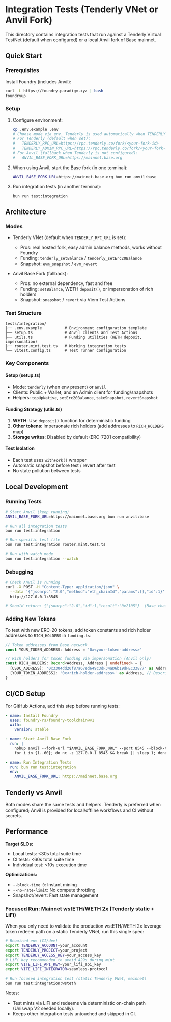 # Integration Tests (Tenderly VNet or Anvil Fork)

This directory contains integration tests that run against a Tenderly Virtual TestNet (default when configured) or a local Anvil fork of Base mainnet.

## Quick Start

### Prerequisites

Install Foundry (includes Anvil):
```bash
curl -L https://foundry.paradigm.xyz | bash
foundryup
```

### Setup

1. Configure environment:
   ```bash
   cp .env.example .env
   # Choose mode via env. Tenderly is used automatically when TENDERLY_RPC_URL is set.
   # For Tenderly (default when set):
   #   TENDERLY_RPC_URL=https://rpc.tenderly.co/fork/<your-fork-id>
   #   TENDERLY_ADMIN_RPC_URL=https://rpc.tenderly.co/fork/<your-fork-id>  # optional, often same as RPC
   # For Anvil (fallback when Tenderly is not configured):
   #   ANVIL_BASE_FORK_URL=https://mainnet.base.org
   ```

2. When using Anvil, start the Base fork (in one terminal):
   ```bash
   ANVIL_BASE_FORK_URL=https://mainnet.base.org bun run anvil:base
   ```

3. Run integration tests (in another terminal):
   ```bash
   bun run test:integration
   ```

## Architecture

### Modes

- Tenderly VNet (default when `TENDERLY_RPC_URL` is set):
  - Pros: real hosted fork, easy admin balance methods, works without Foundry
  - Funding: `tenderly_setBalance` / `tenderly_setErc20Balance`
  - Snapshot: `evm_snapshot` / `evm_revert`

- Anvil Base Fork (fallback):
  - Pros: no external dependency, fast and free
  - Funding: `setBalance`, WETH `deposit()`, or impersonation of rich holders
  - Snapshot: `snapshot` / `revert` via Viem Test Actions

### Test Structure

```
tests/integration/
├── .env.example          # Environment configuration template
├── setup.ts              # Anvil clients and Test Actions
├── utils.ts              # Funding utilities (WETH deposit, impersonation)
├── router.mint.test.ts   # Working integration tests
└── vitest.config.ts      # Test runner configuration
```

### Key Components

#### Setup (setup.ts)
- Mode: `tenderly` (when env present) or `anvil`
- Clients: Public + Wallet; and an Admin client for funding/snapshots
- Helpers: `topUpNative`, `setErc20Balance`, `takeSnapshot`, `revertSnapshot`

#### Funding Strategy (utils.ts)
1. **WETH**: Use `deposit()` function for deterministic funding
2. **Other tokens**: Impersonate rich holders (add addresses to `RICH_HOLDERS` map)
3. **Storage writes**: Disabled by default (ERC-7201 compatibility)

#### Test Isolation
- Each test uses `withFork()` wrapper
- Automatic snapshot before test / revert after test
- No state pollution between tests

## Local Development

### Running Tests

```bash
# Start Anvil (keep running)
ANVIL_BASE_FORK_URL=https://mainnet.base.org bun run anvil:base

# Run all integration tests
bun run test:integration

# Run specific test file
bun run test:integration router.mint.test.ts

# Run with watch mode
bun run test:integration --watch
```

### Debugging

```bash
# Check Anvil is running
curl -X POST -H "Content-Type: application/json" \
  --data '{"jsonrpc":"2.0","method":"eth_chainId","params":[],"id":1}' \
  http://127.0.0.1:8545

# Should return: {"jsonrpc":"2.0","id":1,"result":"0x2105"}  (Base chain ID)
```

### Adding New Tokens

To test with new ERC-20 tokens, add token constants and rich holder addresses to `RICH_HOLDERS` in `funding.ts`:

```typescript
// Token addresses from Base network
const YOUR_TOKEN_ADDRESS: Address = '0x<your-token-address>'

// Rich holders for token funding via impersonation (Anvil only)  
const RICH_HOLDERS: Record<Address, Address | undefined> = {
  [USDC_ADDRESS]: '0x3304dd20f87a67ed649c3dF34aD6b19dFEC33877' as Address, // Coinbase custody wallet
  [YOUR_TOKEN_ADDRESS]: '0x<rich-holder-address>' as Address, // Description of holder
}
```

## CI/CD Setup

For GitHub Actions, add this step before running tests:

```yaml
- name: Install Foundry
  uses: foundry-rs/foundry-toolchain@v1
  with:
    version: stable

- name: Start Anvil Base Fork
  run: |
    nohup anvil --fork-url "$ANVIL_BASE_FORK_URL" --port 8545 --block-time 0 --no-rate-limit > anvil.log 2>&1 &
    for i in {1..60}; do nc -z 127.0.0.1 8545 && break || sleep 1; done

- name: Run Integration Tests  
  run: bun run test:integration
  env:
    ANVIL_BASE_FORK_URL: https://mainnet.base.org
```

## Tenderly vs Anvil

Both modes share the same tests and helpers. Tenderly is preferred when configured; Anvil is provided for local/offline workflows and CI without secrets.

## Performance

**Target SLOs:**
- Local tests: <30s total suite time
- CI tests: <60s total suite time  
- Individual test: <10s execution time

**Optimizations:**
- `--block-time 0`: Instant mining
- `--no-rate-limit`: No compute throttling
- Snapshot/revert: Fast state management

### Focused Run: Mainnet wstETH/WETH 2x (Tenderly static + LiFi)

When you only need to validate the production wstETH/WETH 2x leverage token redeem path on a static Tenderly VNet, run this single spec:

```bash
# Required env (CI/dev)
export TENDERLY_ACCOUNT=your_account
export TENDERLY_PROJECT=your_project
export TENDERLY_ACCESS_KEY=your_access_key
# LiFi key recommended to avoid 429s during mint
export VITE_LIFI_API_KEY=your_lifi_api_key
export VITE_LIFI_INTEGRATOR=seamless-protocol

# Run focused integration test (static Tenderly VNet, mainnet)
bun run test:integration:wsteth
```

Notes:
- Test mints via LiFi and redeems via deterministic on-chain path (Uniswap V2 seeded locally).
- Keeps other integration tests untouched and skipped in CI.

